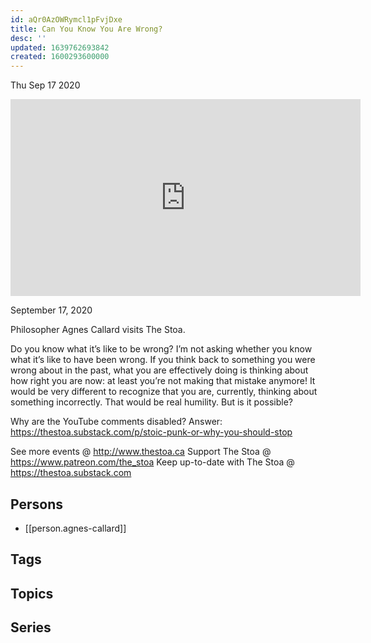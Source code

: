 ```yaml
---
id: aQr0AzOWRymcl1pFvjDxe
title: Can You Know You Are Wrong?
desc: ''
updated: 1639762693842
created: 1600293600000
---
```





Thu Sep 17 2020

<iframe width="560" height="315" src="https://www.youtube.com/embed/Y8KKdp00gPI" title="Can You Know You Are Wrong? w/ Agnes Callard" frameborder="0" allow="accelerometer; autoplay; clipboard-write; encrypted-media; gyroscope; picture-in-picture" allowfullscreen ></iframe>

September 17, 2020

Philosopher Agnes Callard visits The Stoa.

Do you know what it’s like to be wrong? I’m not asking whether you know what it’s like to have been wrong. If you think back to something you were wrong about in the past, what you are effectively doing is thinking about how right you are now: at least you’re not making that mistake anymore! It would be very different to recognize that you are, currently, thinking about something incorrectly. That would be real humility. But is it possible?

Why are the YouTube comments disabled? Answer: https://thestoa.substack.com/p/stoic-punk-or-why-you-should-stop

See more events @ http://www.thestoa.ca
Support The Stoa @ https://www.patreon.com/the_stoa
Keep up-to-date with The Stoa @ https://thestoa.substack.com

## Persons

- [[person.agnes-callard]]

## Tags



## Topics



## Series



